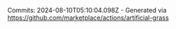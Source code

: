 Commits: 2024-08-10T05:10:04.098Z - Generated via https://github.com/marketplace/actions/artificial-grass
<br>
